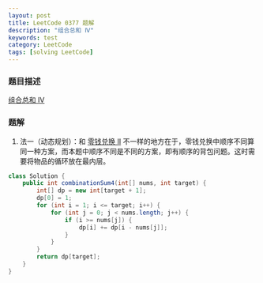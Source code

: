 ```yaml
---
layout: post
title: LeetCode 0377 题解
description: "组合总和 Ⅳ"
keywords: test
category: LeetCode
tags: [solving LeetCode]
---
```


### 题目描述
[组合总和 Ⅳ](https://leetcode-cn.com/problems/combination-sum-iv/)

### 题解
1. 法一（动态规划）：和 [零钱兑换 II](https://leetcode-cn.com/problems/coin-change-2/) 不一样的地方在于，零钱兑换中顺序不同算同一种方案，而本题中顺序不同是不同的方案，即有顺序的背包问题。这时需要将物品的循环放在最内层。
```java
class Solution {
    public int combinationSum4(int[] nums, int target) {
        int[] dp = new int[target + 1];
        dp[0] = 1;
        for (int i = 1; i <= target; i++) {
            for (int j = 0; j < nums.length; j++) {
                if (i >= nums[j]) {
                    dp[i] += dp[i - nums[j]];
                }
            }
        }
        return dp[target];
    }
}
```